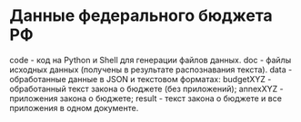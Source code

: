 # Данные федерального бюджета РФ

code - код на Python и Shell для генерации файлов данных.
doc - файлы исходных данных (получены в результате распознавания текста).
data - обработанные данные в JSON и текстовом форматах:
	budgetXYZ - обработанный текст закона о бюджете (без приложений);
	annexXYZ - приложения закона о бюджете;
	result - текст закона о бюджете и все приложения в одном документе.
